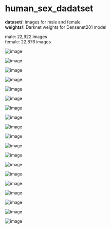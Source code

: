 # human_sex_dadatset

**dataset/**: images for male and female <br>
**weights/**: Darknet weights for Densenet201 model <br>

male: 22,922 images <br>
female: 22,876 images <br>

![image](https://github.com/ch-tseng/human_sex_dadatset/raw/main/demo/b.jpg)

![image](https://github.com/ch-tseng/human_sex_dadatset/raw/main/demo/c.jpg)

![image](https://github.com/ch-tseng/human_sex_dadatset/raw/main/demo/d.jpg)

![image](https://github.com/ch-tseng/human_sex_dadatset/raw/main/demo/e.jpg)

![image](https://github.com/ch-tseng/human_sex_dadatset/raw/main/demo/f.jpg)

![image](https://github.com/ch-tseng/human_sex_dadatset/raw/main/demo/g.jpg)

![image](https://github.com/ch-tseng/human_sex_dadatset/raw/main/demo/h.jpg)

![image](https://github.com/ch-tseng/human_sex_dadatset/raw/main/demo/i.jpg)

![image](https://github.com/ch-tseng/human_sex_dadatset/raw/main/demo/j.jpg)

![image](https://github.com/ch-tseng/human_sex_dadatset/raw/main/demo/k.jpg)

![image](https://github.com/ch-tseng/human_sex_dadatset/raw/main/demo/l.jpg)

![image](https://github.com/ch-tseng/human_sex_dadatset/raw/main/demo/m.jpg)

![image](https://github.com/ch-tseng/human_sex_dadatset/raw/main/demo/n.jpg)

![image](https://github.com/ch-tseng/human_sex_dadatset/raw/main/demo/o.jpg)

![image](https://github.com/ch-tseng/human_sex_dadatset/raw/main/demo/p.jpg)

![image](https://github.com/ch-tseng/human_sex_dadatset/raw/main/demo/q.jpg)

![image](https://github.com/ch-tseng/human_sex_dadatset/raw/main/demo/r.jpg)

![image](https://github.com/ch-tseng/human_sex_dadatset/raw/main/demo/s.jpg)

![image](https://github.com/ch-tseng/human_sex_dadatset/raw/main/demo/t.jpg)
